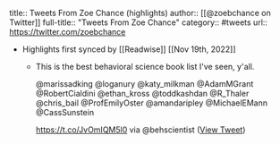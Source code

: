 title:: Tweets From Zoe Chance (highlights)
author:: [[@zoebchance on Twitter]]
full-title:: "Tweets From Zoe Chance"
category:: #tweets
url:: https://twitter.com/zoebchance

- Highlights first synced by [[Readwise]] [[Nov 19th, 2022]]
	- This is the best behavioral science book list I've seen, y'all.
	  
	  @marissadking @loganury @katy_milkman @AdamMGrant @RobertCialdini @ethan_kross @toddkashdan @R_Thaler @chris_bail @ProfEmilyOster @amandaripley @MichaelEMann @CassSunstein
	  
	  https://t.co/JvOmIQM5l0 via @behscientist ([View Tweet](https://twitter.com/zoebchance/status/1401929680454918146))
